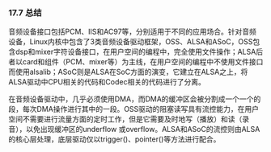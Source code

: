 ### 17.7 总结

音频设备接口包括PCM、IIS和AC97等，分别适用于不同的应用场合。针对音频设备，Linux内核中包含了3类音频设备驱动框架，OSS、ALSA和ASoC，OSS包含dsp和mixer字符设备接口，在用户空间的编程中，完全使用文件操作；ALSA后者以card和组件（PCM、mixer等）为主线，在用户空间的编程中不使用文件接口而使用alsalib；ASoC则是ALSA在SoC方面的演变，它建立在ALSA之上，将ALSA驱动中CPU相关的代码和Codec相关的代码进行了分离。

在音频设备驱动中，几乎必须使用DMA，而DMA的缓冲区会被分割成一个一个的段，每次DMA操作进行其中的一段。OSS驱动的阻塞读写具有流控能力，在用户空间不需要进行流量方面的定时工作，但是它需要及时地写（播放）和读（录音），以免出现缓冲区的underflow 或overflow。ALSA和ASoC的流控则由ALSA的核心层处理，底层驱动仅以trigger()、pointer()等方法进行配合。

